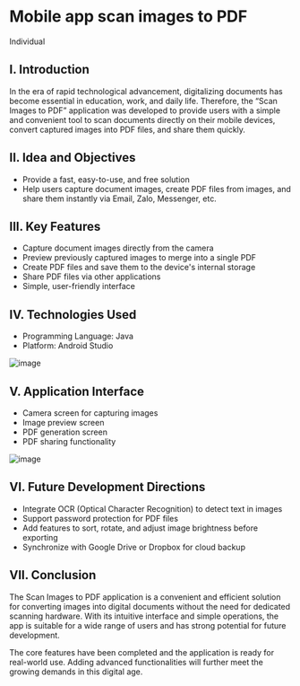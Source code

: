 # Mobile app scan images to PDF
Individual

## I. Introduction

In the era of rapid technological advancement, digitalizing documents has become essential in education, work, and daily life. Therefore, the “Scan Images to PDF” application was developed to provide users with a simple and convenient tool to scan documents directly on their mobile devices, convert captured images into PDF files, and share them quickly.

## II. Idea and Objectives

- Provide a fast, easy-to-use, and free solution  
- Help users capture document images, create PDF files from images, and share them instantly via Email, Zalo, Messenger, etc.

## III. Key Features

- Capture document images directly from the camera  
- Preview previously captured images to merge into a single PDF  
- Create PDF files and save them to the device's internal storage  
- Share PDF files via other applications  
- Simple, user-friendly interface

## IV. Technologies Used

- Programming Language: Java  
- Platform: Android Studio

![image](https://github.com/user-attachments/assets/9d4040f8-297b-4b74-a813-f90fffa9f406)

## V. Application Interface

- Camera screen for capturing images  
- Image preview screen  
- PDF generation screen  
- PDF sharing functionality

![image](https://github.com/user-attachments/assets/8893b9f1-74f8-437f-9182-78b0ee8ccff0)

## VI. Future Development Directions

- Integrate OCR (Optical Character Recognition) to detect text in images  
- Support password protection for PDF files  
- Add features to sort, rotate, and adjust image brightness before exporting  
- Synchronize with Google Drive or Dropbox for cloud backup

## VII. Conclusion

The Scan Images to PDF application is a convenient and efficient solution for converting images into digital documents without the need for dedicated scanning hardware. With its intuitive interface and simple operations, the app is suitable for a wide range of users and has strong potential for future development.

The core features have been completed and the application is ready for real-world use. Adding advanced functionalities will further meet the growing demands in this digital age.
